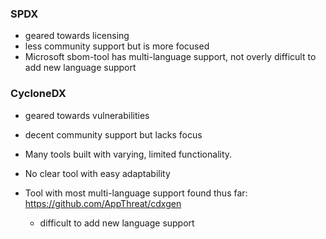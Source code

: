 ### SPDX
- geared towards licensing
- less community support but is more focused
- Microsoft sbom-tool has multi-language support, not overly difficult to add new language support



### CycloneDX
- geared towards vulnerabilities
- decent community support but lacks focus
- Many tools built with varying, limited functionality. 
- No clear tool with easy adaptability

- Tool with most multi-language support found thus far:
https://github.com/AppThreat/cdxgen
  - difficult to add new language support
